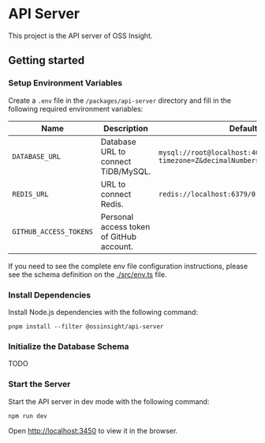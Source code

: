 # API Server

This project is the API server of OSS Insight.

## Getting started

### Setup Environment Variables

Create a `.env` file in the `/packages/api-server` directory and fill in the following required environment variables:

| Name                   | Description                              | Default                                                                    |
|------------------------|------------------------------------------|----------------------------------------------------------------------------|
| `DATABASE_URL`         | Database URL to connect TiDB/MySQL.      | `mysql://root@localhost:4000/gharchive_dev?timezone=Z&decimalNumbers=true` |
| `REDIS_URL`            | URL to connect Redis.                    | `redis://localhost:6379/0`                                                 |
| `GITHUB_ACCESS_TOKENS` | Personal access token of GitHub account. |                                                                            |

If you need to see the complete env file configuration instructions, please see the schema definition on the [./src/env.ts](./src/env.ts) file.

### Install Dependencies

Install Node.js dependencies with the following command:

```shell
pnpm install --filter @ossinsight/api-server
```

### Initialize the Database Schema

TODO

### Start the Server

Start the API server in dev mode with the following command:

```shell
npm run dev
```

Open [http://localhost:3450](http://localhost:3450) to view it in the browser.
